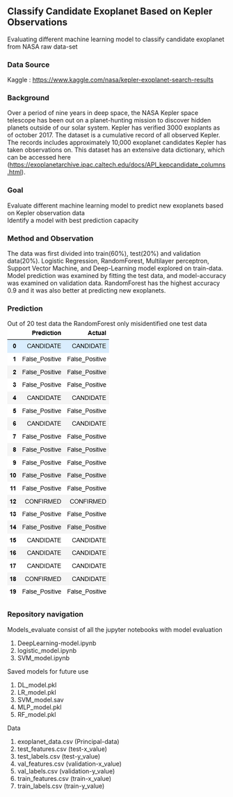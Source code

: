 ## Classify Candidate Exoplanet Based on Kepler Observations
Evaluating different machine learning model to classify candidate exoplanet from NASA raw data-set

### Data Source
Kaggle : https://www.kaggle.com/nasa/kepler-exoplanet-search-results

### Background
Over a period of nine years in deep space, the NASA Kepler space telescope has been out on a planet-hunting mission to discover hidden planets outside of our solar system. Kepler has verified 3000 exoplants as of october 2017. The dataset is a cumulative record of all observed Kepler. The records includes approximately 10,000 exoplanet candidates Kepler has taken observations on. 
This dataset has an extensive data dictionary, which can be accessed here (https://exoplanetarchive.ipac.caltech.edu/docs/API_kepcandidate_columns.html).

### Goal
Evaluate different machine learning model to predict new exoplanets based on Kepler observation data<br>
Identify a model with best prediction capacity

### Method and Observation
The data was first divided into train(60%), test(20%) and validation data(20%). Logistic Regression, RandomForest, Multilayer perceptron, Support Vector Machine, and Deep-Learning model explored on train-data. Model prediction was examined by fitting the test data, and model-accuracy was examined on validation data. RandomForest has the highest accuracy 0.9 and it was also better at predicting new exoplanets.

### Prediction
Out of 20 test data the RandomForest only misidentified one test data <br>
![4-scatter](Images/model_predict.PNG)

### Repository navigation
Models_evaluate consist of all the jupyter notebooks with model evaluation<br>
1) DeepLearning-model.ipynb<br>
2) logistic_model.ipynb<br>
3) SVM_model.ipynb<br>

Saved models for future use<br>
1) DL_model.pkl <br>
2) LR_model.pkl<br>
3) SVM_model.sav<br>
3) MLP_model.pkl<br>
3) RF_model.pkl<br>

Data<br>
1) exoplanet_data.csv (Principal-data)<br>
2) test_features.csv (test-x_value)<br>
3) test_labels.csv (test-y_value)<br>
4) val_features.csv (validation-x_value)<br>
5) val_labels.csv (validation-y_value)<br>
4) train_features.csv (train-x_value)<br>
4) train_labels.csv (train-y_value)<br>





